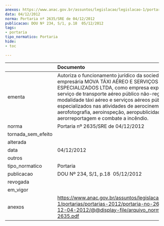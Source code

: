```yaml
---
anexos: https://www.anac.gov.br/assuntos/legislacao/legislacao-1/portarias/portarias-2012/portaria-no-2635-sre-de-12-04-2012/@@display-file/arquivo_norma/PA2012-2635.pdf
data: 04/12/2012
norma: Portaria nº 2635/SRE de 04/12/2012
publicacao: DOU Nº 234, S/1, p.18  05/12/2012
tags:
- portaria
tipo_normatico: Portaria
hide: 
- toc 
 
---
```


|                    | Documento                                                                                                                                                                                                                                                                                                                                                                                  |
|:-------------------|:-------------------------------------------------------------------------------------------------------------------------------------------------------------------------------------------------------------------------------------------------------------------------------------------------------------------------------------------------------------------------------------------|
| ementa             | Autoriza o funcionamento jurídico da sociedade empresária MOVA TÁXI AÉREO E SERVIÇOS AÉREOS ESPECIALIZADOS LTDA, como empresa exploradora do serviço de transporte aéreo público não-regular na modalidade táxi aéreo e serviços aéreos públicos especializados nas atividades de aerocinematografia, aerofotografia, aeroinspeção, aeropublicidade, aerorreportagem e combate a incêndio. |
| norma              | Portaria nº 2635/SRE de 04/12/2012                                                                                                                                                                                                                                                                                                                                                         |
| tornada_sem_efeito |                                                                                                                                                                                                                                                                                                                                                                                            |
| alterada           |                                                                                                                                                                                                                                                                                                                                                                                            |
| data               | 04/12/2012                                                                                                                                                                                                                                                                                                                                                                                 |
| outros             |                                                                                                                                                                                                                                                                                                                                                                                            |
| tipo_normatico     | Portaria                                                                                                                                                                                                                                                                                                                                                                                   |
| publicacao         | DOU Nº 234, S/1, p.18  05/12/2012                                                                                                                                                                                                                                                                                                                                                          |
| revogada           |                                                                                                                                                                                                                                                                                                                                                                                            |
| em_vigor           |                                                                                                                                                                                                                                                                                                                                                                                            |
| anexos             | https://www.anac.gov.br/assuntos/legislacao/legislacao-1/portarias/portarias-2012/portaria-no-2635-sre-de-12-04-2012/@@display-file/arquivo_norma/PA2012-2635.pdf                                                                                                                                                                                                                          |